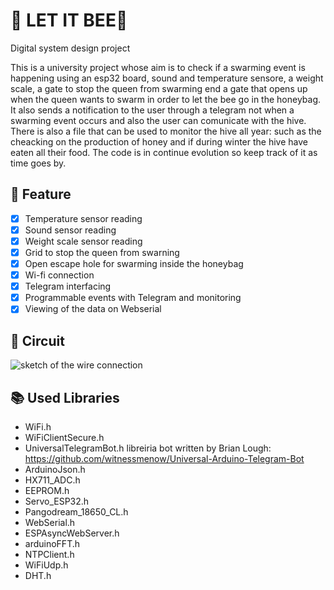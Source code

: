 # :honeybee: LET IT BEE🍯 
Digital system design project

This is a university project whose aim is to check if a swarming event is happening using an esp32 board, sound and temperature sensore, a weight scale, a gate to stop the queen from swarming end a gate that opens up when the queen wants to swarm in order to let the bee go in the honeybag. It also sends a notification to the user through a telegram not when a swarming event occurs and also the user can comunicate with the hive. There is also a file that can be used to monitor the hive all year: such as the cheacking on the production of honey and if during winter the hive have eaten all their food. The code is in continue evolution so keep track of it as time goes by.

## 📌 Feature
- [x] Temperature sensor reading 
- [x] Sound sensor reading
- [x] Weight scale sensor reading
- [x] Grid to stop the queen from swarning
- [x] Open escape hole for swarming inside the honeybag
- [x] Wi-fi connection
- [x] Telegram interfacing
- [x] Programmable events with Telegram and monitoring
- [x] Viewing of the data on Webserial

## 💾 Circuit
![sketch of the wire connection](https://user-images.githubusercontent.com/118644154/207912455-bfd0ee72-380d-4163-9548-bec6b762368d.jpg)

## 📚 Used Libraries
* WiFi.h
* WiFiClientSecure.h
* UniversalTelegramBot.h       libreiria bot written by Brian Lough: https://github.com/witnessmenow/Universal-Arduino-Telegram-Bot
* ArduinoJson.h
* HX711_ADC.h
* EEPROM.h
* Servo_ESP32.h
* Pangodream_18650_CL.h
* WebSerial.h
* ESPAsyncWebServer.h
* arduinoFFT.h
* NTPClient.h
* WiFiUdp.h
* DHT.h
